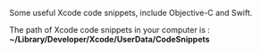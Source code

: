 Some useful Xcode code snippets, include Objective-C and Swift.  

The path of Xcode code snippets in your computer is : **~/Library/Developer/Xcode/UserData/CodeSnippets**
